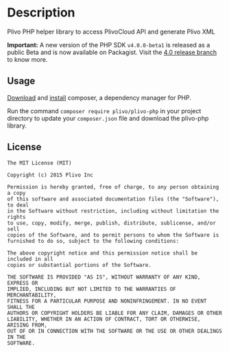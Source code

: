 Description
===========
Plivo PHP helper library to access PlivoCloud API and generate Plivo XML

**Important:** A new version of the PHP SDK `v4.0.0-beta1` is released as a public Beta and is now available on Packagist. Visit the [4.0 release branch](https://github.com/plivo/plivo-php/tree/4.0) to know more.

## Usage
[Download](https://getcomposer.org/download/) and [install](https://getcomposer.org/doc/00-intro.md#globally) composer, a dependency manager for PHP.

Run the command `composer require plivo/plivo-php` in your project directory to update your `composer.json` file and download the plivo-php library.

## License

```
The MIT License (MIT)

Copyright (c) 2015 Plivo Inc

Permission is hereby granted, free of charge, to any person obtaining a copy
of this software and associated documentation files (the "Software"), to deal
in the Software without restriction, including without limitation the rights
to use, copy, modify, merge, publish, distribute, sublicense, and/or sell
copies of the Software, and to permit persons to whom the Software is
furnished to do so, subject to the following conditions:

The above copyright notice and this permission notice shall be included in all
copies or substantial portions of the Software.

THE SOFTWARE IS PROVIDED "AS IS", WITHOUT WARRANTY OF ANY KIND, EXPRESS OR
IMPLIED, INCLUDING BUT NOT LIMITED TO THE WARRANTIES OF MERCHANTABILITY,
FITNESS FOR A PARTICULAR PURPOSE AND NONINFRINGEMENT. IN NO EVENT SHALL THE
AUTHORS OR COPYRIGHT HOLDERS BE LIABLE FOR ANY CLAIM, DAMAGES OR OTHER
LIABILITY, WHETHER IN AN ACTION OF CONTRACT, TORT OR OTHERWISE, ARISING FROM,
OUT OF OR IN CONNECTION WITH THE SOFTWARE OR THE USE OR OTHER DEALINGS IN THE
SOFTWARE.
```
